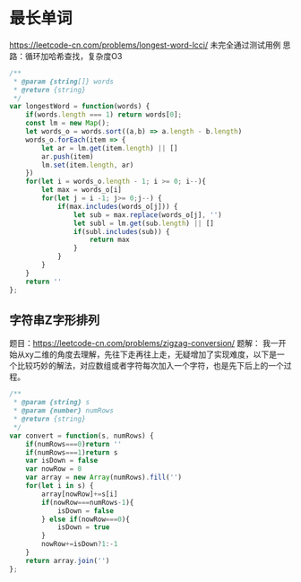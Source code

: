 # 最长单词

<https://leetcode-cn.com/problems/longest-word-lcci/>
未完全通过测试用例
思路：循环加哈希查找，复杂度O3

```js
/**
 * @param {string[]} words
 * @return {string}
 */
var longestWord = function(words) {
    if(words.length === 1) return words[0];
    const lm = new Map();
    let words_o = words.sort((a,b) => a.length - b.length)
    words_o.forEach(item => {
        let ar = lm.get(item.length) || []
        ar.push(item)
        lm.set(item.length, ar)
    })
    for(let i = words_o.length - 1; i >= 0; i--){
        let max = words_o[i]
        for(let j = i -1; j>= 0;j--) {
            if(max.includes(words_o[j])) {
                let sub = max.replace(words_o[j], '')
                let subl = lm.get(sub.length) || []
                if(subl.includes(sub)) {
                    return max
                }
            }
        }
    }
    return ''
};
```

## 字符串Z字形排列

题目：<https://leetcode-cn.com/problems/zigzag-conversion/>
题解：
我一开始从xy二维的角度去理解，先往下走再往上走，无疑增加了实现难度，以下是一个比较巧妙的解法，对应数组或者字符每次加入一个字符，也是先下后上的一个过程。

```js
/**
 * @param {string} s
 * @param {number} numRows
 * @return {string}
 */
var convert = function(s, numRows) {
    if(numRows===0)return ''
    if(numRows===1)return s
    var isDown = false
    var nowRow = 0
    var array = new Array(numRows).fill('')
    for(let i in s) {
        array[nowRow]+=s[i]
        if(nowRow===numRows-1){
            isDown = false
        } else if(nowRow===0){
            isDown = true
        }
        nowRow+=isDown?1:-1
    }
    return array.join('')
};
```

